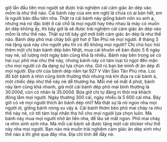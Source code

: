 giờ lần đầu tiên mọi người sẽ được trải nghiệm cái cảm giác ăn dép vào mồm là như thế nào. Cái bánh này của em em nghĩ là chưa có ai bán hết, em là người bán đầu tiên nha. Thật ra cái bánh này giống bánh nôn xu anh ạ, nhưng mà nó đặc biệt ở cái chỗ là mọi người hay trêu nhau là mày có muốn ăn dép không ấy, thì bây giờ là sẽ được trải nghiệm cái cảm giác ăn dép vào mồm là như thế nào. Thật sự tới bây giờ mới biết cảm giác ăn dép là như thế nào. Bánh dép phô mai chảy bối giờ hot ở Tân Phú nè mọi người. 8 tháng 3 mà tặng quà này cho người yêu thì có đổ không mọi người? Chị chủ học hỏi thêm một chị bán bánh dép bên Nhật, mua cái khuôn về bán được 5 6 ngày nay nè, số lượng một ngày bán cũng khá là nhiều. Bánh này bên trong sẽ có hai cục phô mai như thế này, nhưng bánh này có tám loại từ ngọt đến mặn cho mọi người có đa dạng sự lựa chọn nha. Giờ rủ bạn bè mình đi ăn dép đi mọi người. Địa chỉ của bánh dép nằm tại 927 V Văn Sảo Tân Phú nha. Lúc đổ bột bánh á nhìn cũng bình thường thôi nhưng mà khi đưa ra cái bánh á, một chiếc dép như thế này nè dễ thương ha. Mỗi mẽ sẽ mất 4 phút, bánh này làm cũng khá nhanh, giá một cái bánh dép phô mai bình thường là 30.000đ, còn có nhân là 35.000đ. Bữa giờ chị tự đăng in thôi mà khách đông lắm mọi người. Ngày thường 300 cái, ngày nhiều là 5 600 cái nha. Bây giờ có vẻ mọi người thích ăn bánh dép nhỉ? Mà thật sự là nó ngon nha mọi người ơi, giống bánh nòng xu vậy á. Cái bánh thơm béo phô mai chảy ra như thế này nè, có tới tám loại nhân tha hồ cho mọi người lựa chọn luôn. Mà bánh này mua mọi người nhớ ăn liền nha, để lâu sẽ mất ngon. Phô mai chảy ra nhìn sình sịnh nha. Mà mỗi cái bánh sẽ được tặng một cái sticker như thế này nha mọi người. Bạn nào mà muốn trải nghiệm cảm giác ăn dép xinh như thế nào á thì ghé qua đây nha. Địa chỉ tính để đây nè.